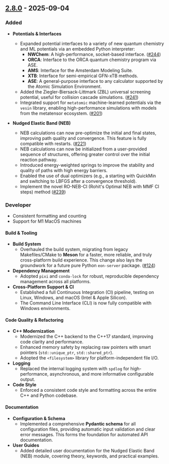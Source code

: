 ## [2.8.0](https://github.com/theochemui/eongit/tree/2.8.0) - 2025-09-04

### Added

* **Potentials & Interfaces**
    * Expanded potential interfaces to a variety of new quantum chemistry and ML
      potentials via an embedded Python interpreter:
        * **NWChem**: A high-performance, socket-based interface.
          ([#244](https://github.com/theochemui/eongit/issues/244))
        * **ORCA**: Interface to the ORCA quantum chemistry program via ASE.
        * **AMS**: Interface for the Amsterdam Modeling Suite.
        * **XTB**: Interface for semi-empirical GFN-xTB methods.
        * **ASE**: A general-purpose interface to any calculator supported by
          the Atomic Simulation Environment.
    * Added the Ziegler-Biersack-Littmark (ZBL) universal screening potential,
      useful for collision cascade simulations.
      ([#241](https://github.com/theochemui/eongit/issues/241))
    * Integrated support for `metatomic` machine-learned potentials via the
      `vesin` library, enabling high-performance simulations with models from
      the metatensor ecosystem.
      ([#201](https://github.com/theochemui/eongit/issues/201))

* **Nudged Elastic Band (NEB)**
    * NEB calculations can now pre-optimize the initial and final states,
      improving path quality and convergence. This feature is fully compatible
      with restarts. ([#221](https://github.com/theochemui/eongit/issues/221))
    * NEB calculations can now be initialized from a user-provided sequence of
      structures, offering greater control over the initial reaction pathway.
    * Introduced energy-weighted springs to improve the stability and quality of
      paths with high energy barriers.
    * Enabled the use of dual optimizers (e.g., a starting with QuickMin and
      switching to LBFGS after a convergence threshold).
    * Implement the novel RO-NEB-CI (Rohit's Optimal NEB with MMF CI steps)
      method ([#239](https://github.com/theochemui/eongit/issues/239))


### Developer

- Consistent formatting and counting
- Support for M1 MacOS machines

#### Build & Tooling

* **Build System**
    * Overhauled the build system, migrating from legacy Makefiles/CMake to
      **Meson** for a faster, more reliable, and truly cross-platform build
      experience. This change also lays the groundwork for a future pure Python
      `eon-server` package.
      ([#124](https://github.com/theochemui/eongit/issues/124))
* **Dependency Management**
    * Adopted `pixi` and `conda-lock` for robust, reproducible dependency
      management across all platforms.
* **Cross-Platform Support & CI**
    * Established a full Continuous Integration (CI) pipeline, testing on Linux,
      Windows, and macOS (Intel & Apple Silicon).
    * The Command Line Interface (CLI) is now fully compatible with Windows
      environments.


#### Code Quality & Refactoring

* **C++ Modernization**
    * Modernized the C++ backend to the C++17 standard, improving code clarity
      and performance.
    * Enhanced memory safety by replacing raw pointers with smart pointers
      (`std::unique_ptr`, `std::shared_ptr`).
    * Adopted the `<filesystem>` library for platform-independent file I/O.
* **Logging**
    * Replaced the internal logging system with `spdlog` for high-performance,
      asynchronous, and more informative configurable output.
* **Code Style**
    * Enforced a consistent code style and formatting across the entire C++ and
      Python codebase.

#### Documentation

* **Configuration & Schema**
    * Implemented a comprehensive **Pydantic schema** for all configuration
      files, providing automatic input validation and clear error messages. This
      forms the foundation for automated API documentation.
* **User Guides**
    * Added detailed user documentation for the Nudged Elastic Band (NEB)
      module, covering theory, keywords, and practical examples.
